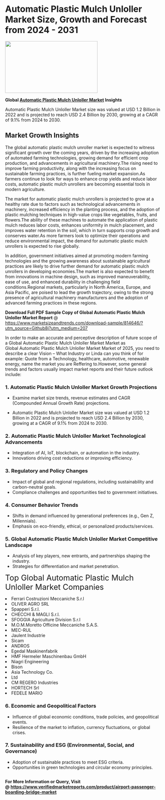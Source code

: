 <H1>Automatic Plastic Mulch Unloller Market Size, Growth and Forecast from 2024 - 2031</H1><img class="aligncenter size-medium wp-image-584254" src="https://thirdeyenews.in/wp-content/uploads/2024/09/Global-Market-Research-300x168.jpeg" alt="" width="300" height="168" /><p><strong>Global&nbsp;<a href="https://www.marketsizeandtrends.com/download-sample/814646/?utm_source=Github8j?utm_medium=207">Automatic Plastic Mulch Unloller Market</a> Insights</strong></p><p>Automatic Plastic Mulch Unloller Market size was valued at USD 1.2 Billion in 2022 and is projected to reach USD 2.4 Billion by 2030, growing at a CAGR of 9.1% from 2024 to 2030.</p><p><h2>Market Growth Insights</h2> <p>The global automatic plastic mulch unroller market is expected to witness significant growth over the coming years, driven by the increasing adoption of automated farming technologies, growing demand for efficient crop production, and advancements in agricultural machinery.The rising need to improve farming productivity, along with the increasing focus on sustainable farming practices, is further fueling market expansion.As farmers continue to look for ways to enhance crop yields and reduce labor costs, automatic plastic mulch unrollers are becoming essential tools in modern agriculture.</p> <p></p> <p>The market for automatic plastic mulch unrollers is projected to grow at a healthy rate due to factors such as technological advancements in machinery, increased efficiency in the planting process, and the adoption of plastic mulching techniques in high-value crops like vegetables, fruits, and flowers.The ability of these machines to automate the application of plastic mulch reduces labor costs, enhances uniformity in mulch placement, and improves water retention in the soil, which in turn supports crop growth and conserves water.As more farmers look to optimize their operations and reduce environmental impact, the demand for automatic plastic mulch unrollers is expected to rise globally.</p> <p>In addition, government initiatives aimed at promoting modern farming technologies and the growing awareness about sustainable agricultural practices are likely to drive further demand for automatic plastic mulch unrollers in developing economies.The market is also expected to benefit from innovations in machine design, such as improved maneuverability, ease of use, and enhanced durability in challenging field conditions.Regional markets, particularly in North America, Europe, and Asia Pacific, are poised to lead the growth trajectory, owing to the strong presence of agricultural machinery manufacturers and the adoption of advanced farming practices in these regions.</p> <p></p><p><span class=""><strong>Download Full PDF Sample Copy of Global Automatic Plastic Mulch Unloller Market Report</strong> @ <a href="https://www.marketsizeandtrends.com/download-sample/814646/?utm_source=Github8j?utm_medium=207" target="_blank">https://www.marketsizeandtrends.com/download-sample/814646/?utm_source=Github8j?utm_medium=207</a></span></p><p>In order to make an accurate and perceptive description of future scope of a Global&nbsp;Automatic Plastic Mulch Unloller Market Market as Global&nbsp;Automatic Plastic Mulch Unloller Market Market of 2025, you need to describe a clear Vision &ndash; What Industry or Linda can you think of for example: Quote from a Technology, healthcare, automotive, renewable energy, name the market you are Reffering to.However, some general trends and factors usually impact market reports and their future outlook include:</p><h3>1.&nbsp;<strong>Automatic Plastic Mulch Unloller Market Growth Projections</strong></h3><ul><li>Examine market size trends, revenue estimates and CAGR (Compounded Annual Growth Rate) projections.</li><li><p>Automatic Plastic Mulch Unloller Market size was valued at USD 1.2 Billion in 2022 and is projected to reach USD 2.4 Billion by 2030, growing at a CAGR of 9.1% from 2024 to 2030.</p></li></ul><h3>2.&nbsp;<strong>Automatic Plastic Mulch Unloller Market Technological Advancements</strong></h3><ul><li>Integration of AI, IoT, blockchain, or automation in the industry.</li><li>Innovations driving cost reductions or improving efficiency.</li></ul><h3>3.&nbsp;<strong>Regulatory and Policy Changes</strong></h3><ul><li>Impact of global and regional regulations, including sustainability and carbon-neutral goals.</li><li>Compliance challenges and opportunities tied to government initiatives.</li></ul><h3>4.&nbsp;<strong>Consumer Behavior Trends</strong></h3><ul><li>Shifts in demand influenced by generational preferences (e.g., Gen Z, Millennials).</li><li>Emphasis on eco-friendly, ethical, or personalized products/services.</li></ul><h3>5.&nbsp;<strong>Global Automatic Plastic Mulch Unloller Market Competitive Landscape</strong></h3><ul><li>Analysis of key players, new entrants, and partnerships shaping the industry.</li><li>Strategies for differentiation and market penetration.</li></ul><p data-pm-slice="1 1 []"><span style="color: inherit; font-family: inherit; font-size: 25px;">Top Global Automatic Plastic Mulch Unloller Market Companies</span></p><div class="" data-test-id=""><p><li>Ferrari Costruzioni Meccaniche S.r.l</li><li> OLIVER AGRO SRL</li><li> Spapperi S.r.l.</li><li> CHECCHI & MAGLI S.r.l.</li><li> SFOGGIA Agriculture Division S.r.l</li><li> M.O.M.Moretto Officine Meccaniche S.A.S.</li><li> MEC-RUL</li><li> Jaulent Industrie</li><li> Sicam</li><li> ANDROS</li><li> Egedal Maskinenfabrik</li><li> HMF Hermeler Maschinenbau GmbH</li><li> Niagri Engineering</li><li> Bison</li><li> Asia Technology Co.</li><li> Ltd</li><li> CM REGERO Industries</li><li> HORTECH Srl</li><li> FEDELE MARIO</li></p></div><h3>6.&nbsp;<strong>Economic and Geopolitical Factors</strong></h3><ul><li>Influence of global economic conditions, trade policies, and geopolitical events.</li><li>Resilience of the market to inflation, currency fluctuations, or global crises.</li></ul><h3>7.&nbsp;<strong>Sustainability and ESG (Environmental, Social, and Governance)</strong></h3><ul><li>Adoption of sustainable practices to meet ESG criteria.</li><li>Opportunities in green technologies and circular economy principles.</li></ul><h2><strong style="font-size: 14px;">For More Information or Query, Visit @&nbsp;</strong><a style="background-color: #ffffff; font-size: 14px;" href="https://www.marketsizeandtrends.com/report/automatic-plastic-mulch-unloller-market/" target="_blank">https://www.verifiedmarketreports.com/product/airport-passenger-boarding-bridge-market</a></h2>